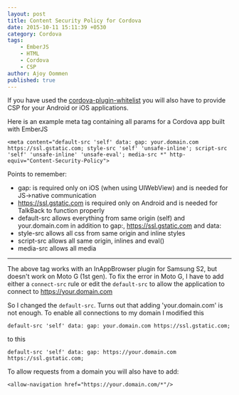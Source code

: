```yaml
---
layout: post
title: Content Security Policy for Cordova
date: 2015-10-11 15:11:39 +0530
category: Cordova
tags:
    - EmberJS
    - HTML
    - Cordova
    - CSP
author: Ajoy Oommen
published: true
---
```

If you have used the [cordova-plugin-whitelist](https://github.com/apache/cordova-plugin-whitelist) you will also have to provide CSP for your Android or iOS applications.

Here is an example meta tag containing all params for a Cordova app built with EmberJS

    <meta content="default-src 'self' data: gap: your.domain.com https://ssl.gstatic.com; style-src 'self' 'unsafe-inline'; script-src 'self' 'unsafe-inline' 'unsafe-eval'; media-src *" http-equiv="Content-Security-Policy">

Points to remember:

* gap: is required only on iOS (when using UIWebView) and is needed for JS->native communication
* https://ssl.gstatic.com is required only on Android and is needed for TalkBack to function properly
* default-src allows everything from same origin (self) and your.domain.com in addition to gap:, https://ssl.gstatic.com and data:
* style-src allows all css from same origin and inline styles
* script-src allows all same origin, inlines and eval()
* media-src allows all media

---

The above tag works with an InAppBrowser plugin for Samsung S2, but doesn't work on Moto G (1st gen). To fix the error in Moto G, I have to add either a `connect-src` rule or edit the `default-src` to allow the application to connect to https://your.domain.com

So I changed the `default-src`. Turns out that adding 'your.domain.com' is not enough. To enable all connections to my domain I modified this

    default-src 'self' data: gap: your.domain.com https://ssl.gstatic.com;

to this

    default-src 'self' data: gap: https://your.domain.com https://ssl.gstatic.com;

To allow requests from a domain you will also have to add:

    <allow-navigation href="https://your.domain.com/*"/>